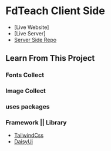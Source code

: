 # FdTeach Client Side

* [Live Website]
* [Live Server]
* [Server Side Repo](https://github.com/programming-hero-web-course1/b7a12-summer-camp-server_side-asru-islam)

## Learn From This Project

### Fonts Collect

### Image Collect

### uses packages

### Framework || Library

* [TailwindCss](https://tailwindcss.com/)
* [DaisyUi](https://daisyui.com/)
